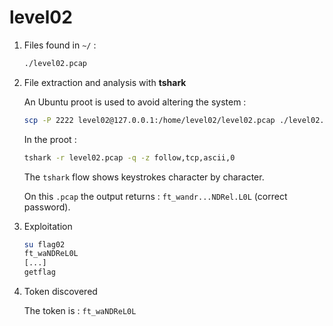 # level02

1. Files found in `~/` :

    ```bash
    ./level02.pcap
    ```

2. File extraction and analysis with **tshark**

    An Ubuntu proot is used to avoid altering the system :

    ```bash
    scp -P 2222 level02@127.0.0.1:/home/level02/level02.pcap ./level02.pcap
    ```

    In the proot :

    ```bash
    tshark -r level02.pcap -q -z follow,tcp,ascii,0
    ```

    The `tshark` flow shows keystrokes character by character.

    On this `.pcap` the output returns : `ft_wandr...NDRel.L0L` (correct password).

3. Exploitation

    ```bash
    su flag02
    ft_waNDReL0L
    [...]
    getflag
    ```

4. Token discovered

    The token is : `ft_waNDReL0L`
